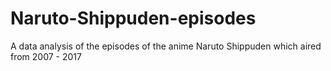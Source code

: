 # Naruto-Shippuden-episodes
A data analysis of the episodes of the anime Naruto Shippuden which aired from 2007 - 2017
